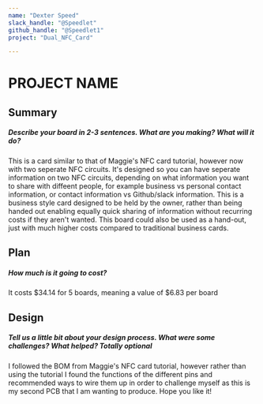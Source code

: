 ```yaml
---
name: "Dexter Speed"
slack_handle: "@Speedlet"
github_handle: "@Speedlet1"
project: "Dual_NFC_Card"

---
```


# PROJECT NAME
## Summary
##### Describe your board in 2-3 sentences. What are you making? What will it do?
This is a card similar to that of Maggie's NFC card tutorial, however now with two seperate NFC circuits. It's designed so you can have seperate information on two NFC circuits, depending on what information you want to share with diffeent people, for example business vs personal contact information, or contact information vs Github/slack information. This is a business style card designed to be held by the owner, rather than being handed out enabling equally quick sharing of information without recurring costs if they aren't wanted. This board could also be used as a hand-out, just with much higher costs compared to traditional business cards.

## Plan
##### How much is it going to cost?
It costs $34.14 for 5 boards, meaning a value of $6.83 per board

## Design
##### Tell us a little bit about your design process. What were some challenges? What helped? ***Totally optional***
I followed the BOM from Maggie's NFC card tutorial, however rather than using the tutorial I found the functions of the different pins and recommended ways to wire them up in order to challenge myself as this is my second PCB that I am wanting to produce. Hope you like it!
